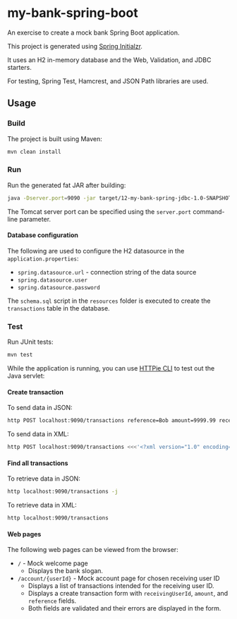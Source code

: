 # my-bank-spring-boot

An exercise to create a mock bank Spring Boot application.

This project is generated using [Spring Initialzr](https://start.spring.io/).

It uses an H2 in-memory database and the Web, Validation, and JDBC starters.

For testing, Spring Test, Hamcrest, and JSON Path libraries are used.

## Usage

### Build

The project is built using Maven:

```bash
mvn clean install
```

### Run

Run the generated fat JAR after building:

```bash
java -Dserver.port=9090 -jar target/12-my-bank-spring-jdbc-1.0-SNAPSHOT.jar
```

The Tomcat server port can be specified using the `server.port` command-line parameter.

#### Database configuration

The following are used to configure the H2 datasource in the `application.properties`:

- `spring.datasource.url` - connection string of the data source
- `spring.datasource.user`
- `spring.datasource.password`

The `schema.sql` script in the `resources` folder is executed to create the `transactions` table in the database.

### Test

Run JUnit tests:

```bash
mvn test
```

While the application is running, you can use [HTTPie CLI](https://httpie.io/cli) to test out the Java servlet:

#### Create transaction

To send data in JSON:

```bash
http POST localhost:9090/transactions reference=Bob amount=9999.99 receivingUserId=Jess
```

To send data in XML:

```bash
http POST localhost:9090/transactions <<<'<?xml version="1.0" encoding="UTF-8"?><root><amount>1000</amount><reference>bob</reference><receivingUserId>jess</receivingUserId></root>' Content-Type:application/xml
```

#### Find all transactions

To retrieve data in JSON:

```bash
http localhost:9090/transactions -j
```

To retrieve data in XML:

```bash
http localhost:9090/transactions
```

#### Web pages

The following web pages can be viewed from the browser:

- `/` - Mock welcome page
    - Displays the bank slogan.
- `/account/{userId}` - Mock account page for chosen receiving user ID
    - Displays a list of transactions intended for the receiving user ID.
    - Displays a create transaction form with `receivingUserId`, `amount`, and `reference` fields.
    - Both fields are validated and their errors are displayed in the form.
